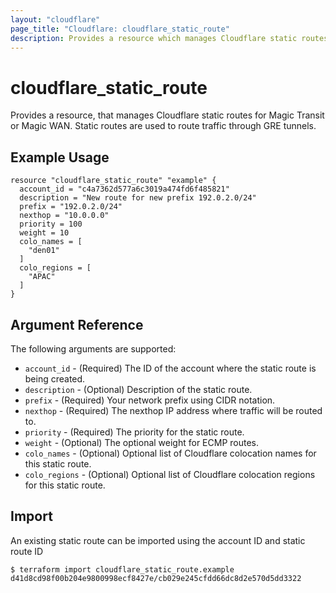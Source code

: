 ```yaml
---
layout: "cloudflare"
page_title: "Cloudflare: cloudflare_static_route"
description: Provides a resource which manages Cloudflare static routes for Magic Transit or Magic WAN.
---
```


# cloudflare_static_route

Provides a resource, that manages Cloudflare static routes for Magic Transit or Magic WAN.
Static routes are used to route traffic through GRE tunnels.

## Example Usage

```hcl
resource "cloudflare_static_route" "example" {
  account_id = "c4a7362d577a6c3019a474fd6f485821"
  description = "New route for new prefix 192.0.2.0/24"
  prefix = "192.0.2.0/24"
  nexthop = "10.0.0.0"
  priority = 100
  weight = 10
  colo_names = [
    "den01"
  ]
  colo_regions = [
    "APAC"
  ]
}
```

## Argument Reference

The following arguments are supported:

- `account_id` - (Required) The ID of the account where the static route is being created.
- `description` - (Optional) Description of the static route.
- `prefix` - (Required) Your network prefix using CIDR notation.
- `nexthop` - (Required) The nexthop IP address where traffic will be routed to.
- `priority` - (Required) The priority for the static route.
- `weight` - (Optional) The optional weight for ECMP routes.
- `colo_names` - (Optional) Optional list of Cloudflare colocation names for this static route.
- `colo_regions` - (Optional) Optional list of Cloudflare colocation regions for this static route.

## Import

An existing static route can be imported using the account ID and static route ID

```
$ terraform import cloudflare_static_route.example d41d8cd98f00b204e9800998ecf8427e/cb029e245cfdd66dc8d2e570d5dd3322
```
